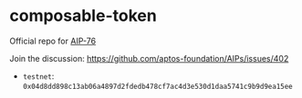 # composable-token

Official repo for [AIP-76](https://github.com/aptos-foundation/AIPs/blob/main/aips/aip-76.md)

Join the discussion: <https://github.com/aptos-foundation/AIPs/issues/402>

- `testnet`: `0x04d8dd898c13ab06a4897d2fdedb478cf7ac4d3e530d1daa5741c9b9d9ea15ee`